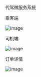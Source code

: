 代驾微服务系统

乘客端

![image](https://github.com/user-attachments/assets/3d14416a-1aa0-4de4-bcba-0510b9dcdfa9)

司机端

![image](https://github.com/user-attachments/assets/58ef1ac1-caac-408f-94f8-8fa048b288ec)


订单详情

![image](https://github.com/user-attachments/assets/beac90fa-087b-421f-ab5f-f437f296a81e)



